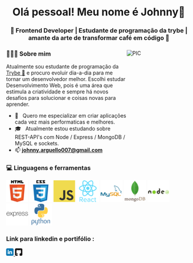 <h1 align="center">Olá pessoal! Meu nome é Johnny👋 </h1>
<h3 align="center">🚀 Frontend Developer | Estudante de programação da trybe | amante da arte de transformar café em código  🚀</h3>
<div> 
<img width = "35%" align="right" alt="PIC" height="300px" src="https://i.pinimg.com/originals/70/59/50/705950ed634a123e86940ed9c67ee2ee.gif" />
<div align="left"> 
  <h3> 👨🏻‍💻 Sobre mim </h3>
  <p>Atualmente sou estudante de programação da <a href="https://www.betrybe.com/?utm_medium=cpc&utm_source=google&utm_campaign=Brand&utm_content=ad03_din_h&gclid=EAIaIQobChMI4KHuvcST8gIVchitBh2fPQwhEAAYASAAEgInkPD_BwE">Trybe 🚀</a> e procuro evoluir dia-a-dia para me tornar um desenvolvedor melhor. Escolhi estudar Desenvolvimento Web, pois é uma área que estimula a criatividade e sempre há novos desafios para solucionar e coisas novas para aprender.</p>

  - 🤔 &nbsp; Quero me especializar em criar aplicações cada vez mais performaticas e melhores.
  - 🎓 &nbsp; Atualmente estou estudando sobre REST-API's com Node / Express / MongoDB / MySQL e sockets.
  - 📫 **johnny.arguello007@gmail.com**
</div> 
</div>

<div>
  <h3> 💻 Linguagens e ferramentas </h3> 
  <p>
  <img src="https://raw.githubusercontent.com/devicons/devicon/master/icons/html5/html5-original-wordmark.svg" alt="html5" width="60" height="60"/><img>
  <img src="https://raw.githubusercontent.com/devicons/devicon/master/icons/css3/css3-original-wordmark.svg" alt="css3" width="60" height="60"/>
  <img src="https://raw.githubusercontent.com/devicons/devicon/master/icons/javascript/javascript-original.svg" alt="javascript" width="60" height="60"/>
  <img src="https://raw.githubusercontent.com/devicons/devicon/master/icons/react/react-original-wordmark.svg" alt="react" width="60" height="60"/> 
  <img src="https://raw.githubusercontent.com/devicons/devicon/master/icons/mysql/mysql-original-wordmark.svg" alt="mysql" width="60" height="60"/> 
  <img src="https://raw.githubusercontent.com/devicons/devicon/master/icons/mongodb/mongodb-original-wordmark.svg" alt="mongodb" width="60" height="60"/>
  <img src="https://raw.githubusercontent.com/devicons/devicon/master/icons/nodejs/nodejs-original-wordmark.svg" alt="nodejs" width="60" height="60"/>
  <img src="https://raw.githubusercontent.com/devicons/devicon/master/icons/express/express-original-wordmark.svg" alt="express" width="60" height="60"/>
      <img src="https://raw.githubusercontent.com/devicons/devicon/master/icons/python/python-original-wordmark.svg" alt="express" width="60" height="60"/>

  <p>

<h3 align="left">Link para linkedin e portifólio :</h3>
<section  align="left">
    <a href="https://www.linkedin.com/in/johnny-arguello-95b451217/" >
     <img src="https://raw.githubusercontent.com/edent/SuperTinyIcons/bed6907f8e4f5cb5bb21299b9070f4d7c51098c0/images/svg/linkedin.svg" alt="linkedin" width="4%" />
    </a>
    <a href="https://johnny-batata.github.io/meu-portifolio/">
     <img src="https://raw.githubusercontent.com/edent/SuperTinyIcons/3428513d6ee746e238e51d64f2a53231a0b9b7d9/images/svg/github.svg" width="4%" />
    </a>
</section>

</div> 

